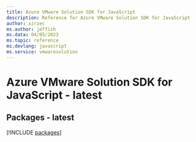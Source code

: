 ```yaml
---
title: Azure VMware Solution SDK for JavaScript
description: Reference for Azure VMware Solution SDK for JavaScript
author: xirzec
ms.author: jeffish
ms.data: 04/05/2023
ms.topic: reference
ms.devlang: javascript
ms.service: vmwaresolution
---
```

# Azure VMware Solution SDK for JavaScript - latest
## Packages - latest
[!INCLUDE [packages](vmware-solution-index.md)]